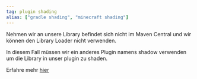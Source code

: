 ```yaml
---
tag: plugin shading
alias: ["gradle shading", "minecraft shading"]
---
```


Nehmen wir an unsere Library befindet sich nicht im Maven Central und wir können den Library Loader nicht verwenden.

In diesem Fall müssen wir ein anderes Plugin namens shadow verwenden um die Library in unser plugin zu shaden.

Erfahre mehr [hier](<https://chojo.dev/blog/de/gradle_minecraft_basic_and_advanced/#abhangigkeiten-in-unser-jar-shaden>)
